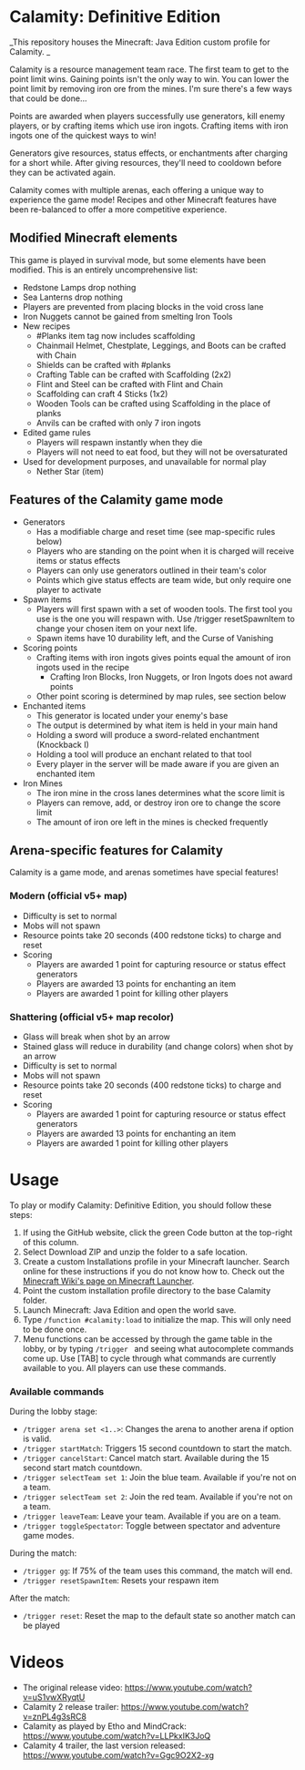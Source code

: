 # Calamity: Definitive Edition

_This repository houses the Minecraft: Java Edition custom profile for Calamity. _

Calamity is a resource management team race. The first team to get to the point limit wins. Gaining points isn't the only way to win. You can lower the point limit by removing iron ore from the mines. I'm sure there's a few ways that could be done...

Points are awarded when players successfully use generators, kill enemy players, or by crafting items which use iron ingots. Crafting items with iron ingots one of the quickest ways to win!

Generators give resources, status effects, or enchantments after charging for a short while. After giving resources, they'll need to cooldown before they can be activated again.

Calamity comes with multiple arenas, each offering a unique way to experience the game mode! Recipes and other Minecraft features have been re-balanced to offer a more competitive experience.

## Modified Minecraft elements
This game is played in survival mode, but some elements have been modified. This is an entirely uncomprehensive list:

- Redstone Lamps drop nothing
- Sea Lanterns drop nothing
- Players are prevented from placing blocks in the void cross lane
- Iron Nuggets cannot be gained from smelting Iron Tools
- New recipes
  - #Planks item tag now includes scaffolding
  - Chainmail Helmet, Chestplate, Leggings, and Boots can be crafted with Chain
  - Shields can be crafted with #planks
  - Crafting Table can be crafted with Scaffolding (2x2)
  - Flint and Steel can be crafted with Flint and Chain
  - Scaffolding can craft 4 Sticks (1x2)
  - Wooden Tools can be crafted using Scaffolding in the place of planks
  - Anvils can be crafted with only 7 iron ingots
- Edited game rules
  - Players will respawn instantly when they die
  - Players will not need to eat food, but they will not be oversaturated
- Used for development purposes, and unavailable for normal play
  - Nether Star (item)

## Features of the Calamity game mode
- Generators
  - Has a modifiable charge and reset time (see map-specific rules below)
  - Players who are standing on the point when it is charged will receive items or status effects
  - Players can only use generators outlined in their team's color
  - Points which give status effects are team wide, but only require one player to activate
- Spawn items
  - Players will first spawn with a set of wooden tools. The first tool you use is the one you will respawn with. Use /trigger resetSpawnItem to change your chosen item on your next life.
  - Spawn items have 10 durability left, and the Curse of Vanishing
- Scoring points
  - Crafting items with iron ingots gives points equal the amount of iron ingots used in the recipe
    - Crafting Iron Blocks, Iron Nuggets, or Iron Ingots does not award points
  - Other point scoring is determined by map rules, see section below
- Enchanted items
  - This generator is located under your enemy's base
  - The output is determined by what item is held in your main hand
  - Holding a sword will produce a sword-related enchantment (Knockback I)
  - Holding a tool will produce an enchant related to that tool
  - Every player in the server will be made aware if you are given an enchanted item
- Iron Mines
  - The iron mine in the cross lanes determines what the score limit is
  - Players can remove, add, or destroy iron ore to change the score limit
  - The amount of iron ore left in the mines is checked frequently

## Arena-specific features for Calamity
Calamity is a game mode, and arenas sometimes have special features!

### Modern (official v5+ map)
- Difficulty is set to normal
- Mobs will not spawn
- Resource points take 20 seconds (400 redstone ticks) to charge and reset
- Scoring
  - Players are awarded 1 point for capturing resource or status effect generators
  - Players are awarded 13 points for enchanting an item
  - Players are awarded 1 point for killing other players
### Shattering (official v5+ map recolor)
- Glass will break when shot by an arrow
- Stained glass will reduce in durability (and change colors) when shot by an arrow
- Difficulty is set to normal
- Mobs will not spawn
- Resource points take 20 seconds (400 redstone ticks) to charge and reset
- Scoring
  - Players are awarded 1 point for capturing resource or status effect generators
  - Players are awarded 13 points for enchanting an item
  - Players are awarded 1 point for killing other players

# Usage
To play or modify Calamity: Definitive Edition, you should follow these steps:

1. If using the GitHub website, click the green Code button at the top-right of this column.
1. Select Download ZIP and unzip the folder to a safe location.
1. Create a custom Installations profile in your Minecraft launcher. Search online for these instructions if you do not know how to. Check out the [Minecraft Wiki's page on Minecraft Launcher](https://minecraft.gamepedia.com/Minecraft_Launcher#Installations).
1. Point the custom installation profile directory to the base Calamity folder.
1. Launch Minecraft: Java Edition and open the world save.
1. Type `/function #calamity:load` to initialize the map. This will only need to be done once.
1. Menu functions can be accessed by through the game table in the lobby, or by typing `/trigger ` and seeing what autocomplete commands come up. Use [TAB] to cycle through what commands are currently available to you. All players can use these commands.

### Available commands
During the lobby stage:
- `/trigger arena set <1..>`: Changes the arena to another arena if option is valid.
- `/trigger startMatch`: Triggers 15 second countdown to start the match.
- `/trigger cancelStart`: Cancel match start. Available during the 15 second start match countdown.
- `/trigger selectTeam set 1`: Join the blue team. Available if you're not on a team.
- `/trigger selectTeam set 2`: Join the red team. Available if you're not on a team.
- `/trigger leaveTeam`: Leave your team. Available if you are on a team.
- `/trigger toggleSpectator`: Toggle between spectator and adventure game modes.

During the match:
- `/trigger gg`: If 75% of the team uses this command, the match will end.
- `/trigger resetSpawnItem`: Resets your respawn item

After the match:
- `/trigger reset`: Reset the map to the default state so another match can be played


# Videos
- The original release video: https://www.youtube.com/watch?v=uS1vwXRyqtU
- Calamity 2 release trailer: https://www.youtube.com/watch?v=znPL4g3sRC8
- Calamity as played by Etho and MindCrack: https://www.youtube.com/watch?v=LLPkxIK3JoQ
- Calamity 4 trailer, the last version released: https://www.youtube.com/watch?v=Ggc9O2X2-xg
